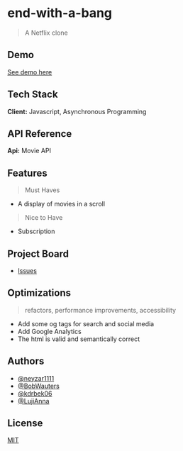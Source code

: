 # end-with-a-bang

> A Netflix clone

## Demo

[See demo here](https://lujianna.github.io/end-with-a-bang/)

## Tech Stack

**Client:** Javascript, Asynchronous Programming

## API Reference

**Api:** Movie API

## Features

> Must Haves

- A display of movies in a scroll

> Nice to Have

- Subscription

## Project Board

- [Issues](https://github.com/LujiAnna/end-with-a-bang/projects/1)

## Optimizations

> refactors, performance improvements, accessibility

- Add some og tags for search and social media
- Add Google Analytics
- The html is valid and semantically correct

## Authors

- [@neyzar1111](https://github.com/neyzar1111)
- [@BobWauters](https://github.com/BobWauters)
- [@kdrbek06](https://github.com/kdrbek06)
- [@LujiAnna](https://www.github.com/octokatherine)

## License

[MIT](https://choosealicense.com/licenses/mit/)
